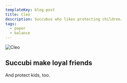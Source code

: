 ```yaml
---
templateKey: blog-post
title: Cleo
description: Succubus who likes protecting children.
tags:
  - paper
  - balance
---
```

![Cleo](/img/Cleo.png)

## Succubi make loyal friends

And protect kids, too.